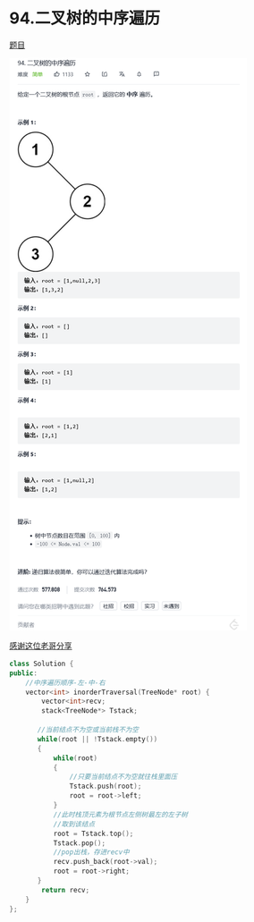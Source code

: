 # 94.二叉树的中序遍历

[题目](https://leetcode-cn.com/problems/binary-tree-inorder-traversal/)

![image-20211017160126223](94.二叉树的中序遍历.assets/image-20211017160126223.png)

[感谢这位老哥分享](https://leetcode-cn.com/problems/binary-tree-inorder-traversal/solution/zhan-c-by-li-kou-it-16d5/)

```C++
class Solution {
public:
    //中序遍历顺序-左-中-右
    vector<int> inorderTraversal(TreeNode* root) {
        vector<int>recv;
        stack<TreeNode*> Tstack;
       
       //当前结点不为空或当前栈不为空
       while(root || !Tstack.empty())
       {
           while(root)
           {
               //只要当前结点不为空就往栈里面压
               Tstack.push(root);
               root = root->left;
           }
           //此时栈顶元素为根节点左侧树最左的左子树
           //取到该结点
           root = Tstack.top();
           Tstack.pop();
           //pop出栈，存进recv中
           recv.push_back(root->val);
           root = root->right;
       }
        return recv;
    }
};
```



